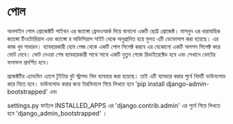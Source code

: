 পোল
====
অনলাইন পোল প্রোজেক্টটি  পাইথন এর জ্যাঙ্গো ফ্রেমওআর্ক দিয়ে বানানো একটি ছোট্ট প্রোজেক্ট। মাসনুন এর ধারাবাহিক জ্যাঙ্গো টিওটোরিয়াল 
এবং জ্যাঙ্গো র অফিসিয়াল সাইট থেকে অনুপ্রানিত হয়ে মুলত এটি ডেভোলাপ করা হয়েছে। এর কাজ খুব সাধারন। 
ব্যাবহারকারী হোম পেজ থেকে একটি পোল সিলেক্ট করবে এর যেকোনো একটি অপশন সিলেক্ট করে ভোট দেবে। ভোট দেওয়া শেষ ব্যাবহারকারী সাথে সাথে একটি নুতুন পেজে 
রিডাইরেক্টেড হবে এবং সেখানে ভোটের ফলাফল প্রদর্শিত হবে। 

প্রজেক্টটির এ্যাডমিন এ্যাপে টুইটার বুট স্ট্রাপড থিম ব্যাবহার করা হয়েছে। তাই এটি ব্যাবহার করার পুর্বে থিমটি ডাউনলোড করে নিতে হবে। 
ডাউনলোড করার জন্য টারমিনালে গিয়ে লিখতে হবে 'pip install django-admin-bootstrapped' এবং

settings.py ফাইলে INSTALLED_APPS এর 'django.contrib.admin' এর পুর্বে গিয়ে লিখতে হবে 'django_admin_bootstrapped' ।
